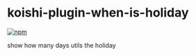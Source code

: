 # koishi-plugin-when-is-holiday

[![npm](https://img.shields.io/npm/v/koishi-plugin-when-is-holiday?style=flat-square)](https://www.npmjs.com/package/koishi-plugin-when-is-holiday)

show how many days utils the holiday
